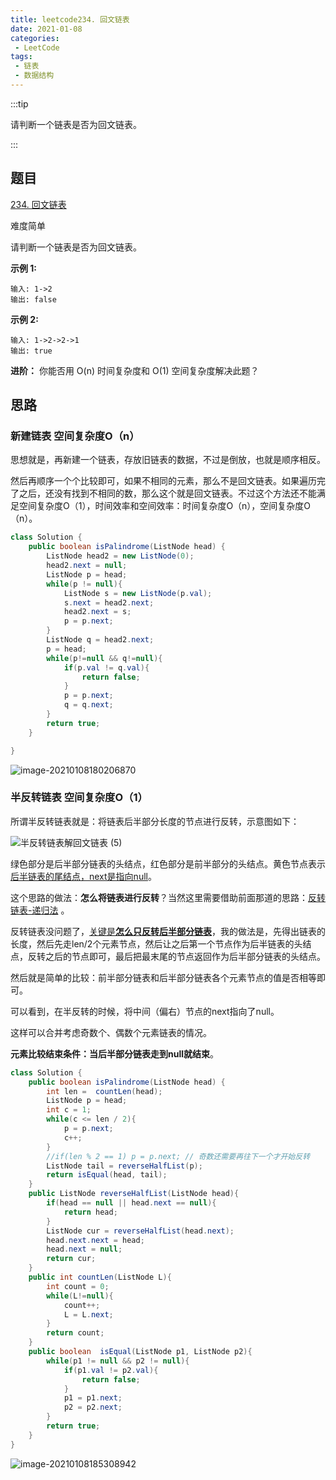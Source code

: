 ```yaml
---
title: leetcode234. 回文链表
date: 2021-01-08
categories:
 - LeetCode
tags:
 - 链表
 - 数据结构
---
```




:::tip

请判断一个链表是否为回文链表。

:::

<!-- more -->



## 题目

[234. 回文链表](https://leetcode-cn.com/problems/palindrome-linked-list/)

难度简单

请判断一个链表是否为回文链表。

**示例 1:**

```
输入: 1->2
输出: false
```

**示例 2:**

```
输入: 1->2->2->1
输出: true
```

**进阶：**
你能否用 O(n) 时间复杂度和 O(1) 空间复杂度解决此题？

## 思路

### 新建链表 空间复杂度O（n）

思想就是，再新建一个链表，存放旧链表的数据，不过是倒放，也就是顺序相反。

然后再顺序一个个比较即可，如果不相同的元素，那么不是回文链表。如果遍历完了之后，还没有找到不相同的数，那么这个就是回文链表。不过这个方法还不能满足空间复杂度O（1），时间效率和空间效率：时间复杂度O（n），空间复杂度O（n）。

```java
class Solution {
    public boolean isPalindrome(ListNode head) {
        ListNode head2 = new ListNode(0);
        head2.next = null;
        ListNode p = head;
        while(p != null){
            ListNode s = new ListNode(p.val);
            s.next = head2.next;
            head2.next = s;
            p = p.next;
        }
        ListNode q = head2.next;
        p = head;
        while(p!=null && q!=null){
            if(p.val != q.val){
                return false;
            }
            p = p.next;
            q = q.next;
        }
        return true;
    }

}
```

![image-20210108180206870](https://i.loli.net/2021/01/08/CIxte1TuEh6LjA7.png)





### 半反转链表 空间复杂度O（1）

所谓半反转链表就是：将链表后半部分长度的节点进行反转，示意图如下：

![半反转链表解回文链表 (5)](https://i.loli.net/2021/01/08/stAIfruKC3FSqPw.png)



绿色部分是后半部分链表的头结点，红色部分是前半部分的头结点。黄色节点表示<u>后半链表的尾结点，next是指向null</u>。

这个思路的做法：**怎么将链表进行反转**？当然这里需要借助前面那道的思路：[反转链表-递归法](https://kingjzt.gitee.io/blogspace/blogs/LeetCode/2021-01/206.html#%E9%A2%98%E7%9B%AE) 。

反转链表没问题了，<u>关键是**怎么只反转后半部分链表**</u>，我的做法是，先得出链表的长度，然后先走len/2个元素节点，然后让之后第一个节点作为后半链表的头结点，反转之后的节点即可，最后把最末尾的节点返回作为后半部分链表的头结点。

然后就是简单的比较：前半部分链表和后半部分链表各个元素节点的值是否相等即可。

可以看到，在半反转的时候，将中间（偏右）节点的next指向了null。

这样可以合并考虑奇数个、偶数个元素链表的情况。

**元素比较结束条件：当后半部分链表走到null就结束**。

```java
class Solution {
    public boolean isPalindrome(ListNode head) {
        int len =  countLen(head);
        ListNode p = head;
        int c = 1;
        while(c <= len / 2){
            p = p.next;
            c++;
        }
        //if(len % 2 == 1) p = p.next; // 奇数还需要再往下一个才开始反转
        ListNode tail = reverseHalfList(p);
        return isEqual(head, tail);
    }
    public ListNode reverseHalfList(ListNode head){
        if(head == null || head.next == null){
            return head;
        }
        ListNode cur = reverseHalfList(head.next);
        head.next.next = head;
        head.next = null;
        return cur;
    }
    public int countLen(ListNode L){
        int count = 0;
        while(L!=null){
            count++;
            L = L.next;
        }
        return count;
    }
    public boolean  isEqual(ListNode p1, ListNode p2){
        while(p1 != null && p2 != null){
            if(p1.val != p2.val){
                return false;
            }
            p1 = p1.next;
            p2 = p2.next;
        }
        return true;
    }
}
```

![image-20210108185308942](https://i.loli.net/2021/01/08/l3EvS9OuLPgxeYp.png)